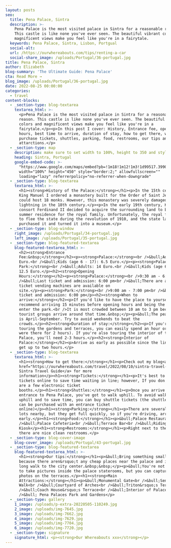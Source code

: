 ```yaml
---
layout: posts
seo:
  title: Pena Palace, Sintra
  description: >-
    Pena Palace is the most visited palace in Sintra for a reasonable reason.
    This castle is like none you've ever seen. The beautiful vibrant colors and
    magnificent views make you feel like you're in a fairytale.
  keywords: Pena Palace, Sintra, Lisbon, Portgual
  social-alt:
  url: /https://ourwhereabouts.com/tips/renting-a-car
  social-share_image: /uploads/Portugal/36-portugal.jpg
title: Pena Palace, Sintra
author: Elizabeth
blog-summary: 'The Ultimate Guide: Pena Palace'
cta: Read More →
blog_image: /uploads/Portugal/36-portugal.jpg
date: 2022-08-25 00:00:00
categories:
  - travel
content-blocks:
  - _section-type: blog-textarea
    textarea_html: >-
      <p>Pena Palace is the most visited palace in Sintra for a reasonable
      reason. This castle is like none you've ever seen. The beautiful vibrant
      colors and magnificent views make you feel like you're in a
      fairytale.</p><p>In this post I cover: History, Entrance fee, opening
      hours, best time to arrive, duration of stay, how to get there, where to
      purchase tickets, shuttles, parking, food, restrooms, our tips and main
      attarctions.</p>
  - _section-type: map
    description: make sure to set width to 100%, height to 350 and style to border 2
    heading: Sintra, Portugal
    google-embed-code: >-
      "https://www.google.com/maps/embed?pb=!1m18!1m12!1m3!1d99517.39902477486!2d-9.467015726379298!3d38.78849764621415!2m3!1f0!2f0!3f0!3m2!1i1024!2i768!4f13.1!3m3!1m2!1s0xd1edac1a7510ee9%3A0x13585cc0b00f573c!2sSintra%2C%20Portugal!5e0!3m2!1sen!2sil!4v1661343345863!5m2!1sen!2sil"
      width="100%" height="450" style="border:2;" allowfullscreen=""
      loading="lazy" referrerpolicy="no-referrer-when-downgrade"
  - _section-type: blog-textarea
    textarea_html: >-
      <h1><strong>History of the Palace:</strong></h1><p>In the 15th century,
      King Manuel I ordered a monastery built for the Order of Saint Jerome that
      could host 18 monks. However, this monastery was severely damaged by
      lightning in the 18th century.</p><p>In the early 19th century, King
      consort Ferdinand II decided to acquire the surrounding land to build a
      summer residence for the royal family. Unfortunately, the royal family had
      to flee the state during the revolution of 1910, and the state later
      purchased it and turned it into a museum.</p>
  - _section-type: blog-window
    right_image: /uploads/Portugal/34-portugal.jpg
    left_image: /uploads/Portugal/35-portugal.jpg
  - _section-type: blog-featured-textarea
    blog-featured-textarea_html: >-
      <h2><strong>Entrance
      Fee:&nbsp;</strong></h2><p><strong>Palace:</strong><br />&bull;Adults: 7.5
      Euro.<br />&bull;Kids (age 6 - 17): 6.5 Euro.</p><p><strong>Palace and
      Park:</strong><br />&bull;Adults: 14 Euro.<br />&bull;Kids (age 6-17):
      12.5 Euro.</p><h2><strong>Opening
      Hours:</strong></h2><p><strong>Palace:</strong><br />9:30 am - 6:30 pm<br
      />&bull;Last ticket and admission: 6:00 pm<br />&bull;There are automatic
      ticket vending machines are available on
      site.</p><p><strong>Park:</strong><br />9:00 am - 7:00 pm<br />&bull;Last
      ticket and admission: 6:00 pm</p><h2><strong>When to
      arrive:</strong></h2><p>If you'd like to have the place to yourselves, we
      recommend arriving 15 minutes before opening hours and being the first to
      enter the park.<br />It is most crowded between 10 am to 3 pm because the
      tourist groups arrive around that time.&nbsp;</p><p>&bull;The peak season
      is April-September. Try to avoid weekends to beat the
      crowds.</p><h2><strong>Duration of stay:</strong></h2><p>If you're just
      touring the gardens and terraces, you can easily spend an hour or two (We
      were there for 2 hours). If you're also touring the interior of the
      Palace, you'll need 2-3 hours.</p><h2><strong>Interior of
      Palace:</strong></h2><p>Arrive as early as possible since the lines can
      get up to two hours.</p>
  - _section-type: blog-textarea
    textarea_html: >-
      <h1><strong>How to get there:</strong></h1><p>Check out my blog<a
      href="https://ourwhereabouts.com/travel/2022/08/10/sintra-travel-guide.html">
      Sintra Travel Guide</a> for more
      information</p><h1><strong>Tickets:</strong></h1><p>It's best to buy
      tickets online to save time waiting in line; however, If you don't, there
      are a few electronic ticket
      booths.</p><h1><strong>Shuttles:</strong></h1><p>Once you arrive at the
      entrance to Pena Palace, you've got to walk uphill. To avoid walking
      uphill and to save time, you can buy shuttle tickets (the shuttle tickets
      can be purchased with an entrance ticket
      online)</p><h1><strong>Parking:</strong></h1><p>There are several parking
      lots nearby, but they get full quickly, so if you're driving, arrive
      early.</p><h1><strong>Food:</strong></h1><p>&bull;Palace Restaurant<br
      />&bull;Palace Cafeteria<br />&bull;Terrace Bar<br />&bull;Riding Ring
      Kiosk</p><h1><strong>Restrooms:</strong></h1><p>Right next to the Palace,
      there are nice clean restrooms.</p>
  - _section-type: blog-cover-image
    blog-cover_image: /uploads/Portugal/43-portugal.jpg
  - _section-type: blog-featured-textarea
    blog-featured-textarea_html: >-
      <h1><strong>Our tips:</strong></h1><p>&bull;Bring something small to eat
      because there aren&rsquo;t any cheap places near the palace and it's a
      long walk to the city center.&nbsp;&nbsp;</p><p>​​&bull;You're not allowed
      to take pictures inside the palace staterooms, but you can capture as many
      photos on the terraces.</p><h1><strong>Main
      Attractions:</strong></h1><p>&bull;Monumental Gate<br />&bull;Sentry
      Walk<br />&bull;Courtyard of Arches<br />&bull;Triton&rsquo;s Terrace<br
      />&bull;Coach House&rsquo;s Terrace<br />&bull;Interior of Palace<br
      />&bull; Pena Palaces Park and Gardens</p>
  - _section-type: gallery
    1_image: /uploads/p-extra-20220505-110249.jpg
    2_image: /uploads/img-7645.jpg
    3_image: /uploads/img-7662.jpg
    4_image: /uploads/img-7629.jpg
    5_image: /uploads/img-7704.jpg
    6_image: /uploads/img-7720.jpg
  - _section-type: signature
    signature_html: <p><strong>Our Whereabouts xxx</strong></p>
---
```

